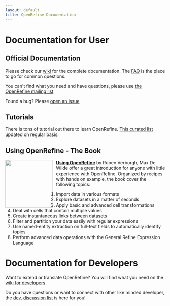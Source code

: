 ```yaml
---
layout: default
title: OpenRefine Documentation
---
```


# Documentation for User

## Official Documentation
Please check our [wiki](https://github.com/OpenRefine/OpenRefine/wiki/) for the complete documentation. The [FAQ](https://github.com/OpenRefine/OpenRefine/wiki/FAQ) is the place to go for common questions.

You can't find what you need and have questions, please use [the OpenRefine mailing list](http://groups.google.com/group/openrefine/)

Found a bug? Please [open an issue](https://github.com/OpenRefine/OpenRefine/issues?milestone=&page=1&state=open)

## Tutorials
There is tons of tutorial out there to learn OpenRefine. [This curated list](https://github.com/OpenRefine/OpenRefine/wiki/External-Resources) updated on regular basis.

## Using OpenRefine - The Book
<div style="float: left ; margin-right: 10px"><img src="https://raw.github.com/OpenRefine/openrefine.github.com/master/images/using-openrefine.jpg" width="150"/></div>

**[Using OpenRefine](http://www.packtpub.com/openrefine-guide-for-data-analysis-and-linking-dataset-to-the-web/book)** by Ruben Verborgh, Max De Wilde offer a great introduction for anyone with little experience with OpenRefine. Organized by recipes with hands on example, the book cover the following topics:

1. Import data in various formats
2. Explore datasets in a matter of seconds
3. Apply basic and advanced cell transformations
4. Deal with cells that contain multiple values
5. Create instantaneous links between datasets
6. Filter and partition your data easily with regular expressions
7. Use named-entity extraction on full-text fields to automatically identify topics
8. Perform advanced data operations with the General Refine Expression Language

# Documentation for Developers
Want to extend or translate OpenRefine? You will find what you need on the [wiki for developers](https://github.com/OpenRefine/OpenRefine/wiki/Documentation-For-Developers) 

Do you have questions or want to connect with other like minded developer, the [dev. discussion list](https://groups.google.com/forum/?fromgroups#!forum/openrefine-dev) is here for you!
